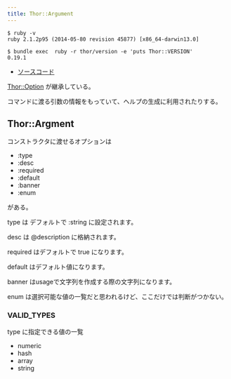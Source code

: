 ```yaml
---
title: Thor::Argument
---
```


```
$ ruby -v
ruby 2.1.2p95 (2014-05-80 revision 45877) [x86_64-darwin13.0]
```

```
$ bundle exec  ruby -r thor/version -e 'puts Thor::VERSION'
0.19.1
```

* [ソースコード](https://github.com/erikhuda/thor/blob/master/lib/thor/parser/argument.rb)

[Thor::Option](/thor/parser/option/) が継承している。

コマンドに渡る引数の情報をもっていて、ヘルプの生成に利用されたりする。

Thor::Argment
---

コンストラクタに渡せるオプションは

* :type
* :desc
* :required
* :default
* :banner
* :enum

がある。

type は デフォルトで :string に設定されます。

desc は @description に格納されます。

required はデフォルトで true になります。

default はデフォルト値になります。

banner はusageで文字列を作成する際の文字列になります。

enum は選択可能な値の一覧だと思われるけど、ここだけでは判断がつかない。

### VALID_TYPES

type に指定できる値の一覧

* numeric
* hash
* array
* string
